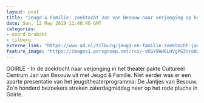 ```yaml
---
layout: post
title: "Jeugd & Familie: zoektocht Jan van Besouw naar verjonging op het rode pluche valt in de smaak"
date: Sun, 12 May 2019 11:40:40 GMT
categories: 
- noord-brabant 
- tilburg 
externe_link: "https://www.ad.nl/tilburg/jeugd-en-familie-zoektocht-jan-van-besouw-naar-verjonging-op-het-rode-pluche-valt-in-de-smaak~adad86b3/"
feature_image: "https://images1.persgroep.net/rcs/-vKGY9AH6LHVgPG3Yro8wmSed2A/diocontent/147984237/_fitwidth/400/?appId=21791a8992982cd8da851550a453bd7f&quality=0.7"
---
```


GOIRLE - In de zoektocht naar verjonging in het theater pakte Cultureel Centrum Jan van Besouw uit met Jeugd & Familie. Niet eerder was er een aparte presentatie van het jeugdtheaterprogramma: De Jantjes van Besouw. Zo'n honderd bezoekers streken zaterdagmiddag neer op het rode pluche in Goirle.
